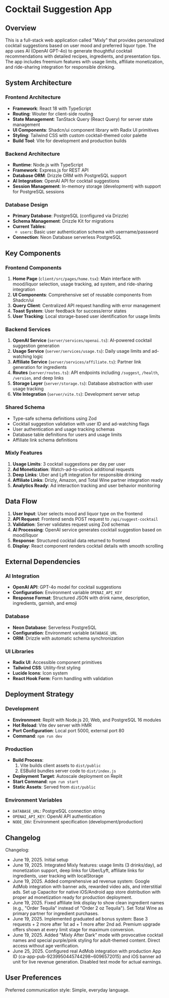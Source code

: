 # Cocktail Suggestion App

## Overview

This is a full-stack web application called "Mixly" that provides personalized cocktail suggestions based on user mood and preferred liquor type. The app uses AI (OpenAI GPT-4o) to generate thoughtful cocktail recommendations with detailed recipes, ingredients, and presentation tips. The app includes freemium features with usage limits, affiliate monetization, and ride-sharing integration for responsible drinking.

## System Architecture

### Frontend Architecture
- **Framework**: React 18 with TypeScript
- **Routing**: Wouter for client-side routing
- **State Management**: TanStack Query (React Query) for server state management
- **UI Components**: Shadcn/ui component library with Radix UI primitives
- **Styling**: Tailwind CSS with custom cocktail-themed color palette
- **Build Tool**: Vite for development and production builds

### Backend Architecture
- **Runtime**: Node.js with TypeScript
- **Framework**: Express.js for REST API
- **Database ORM**: Drizzle ORM with PostgreSQL support
- **AI Integration**: OpenAI API for cocktail suggestions
- **Session Management**: In-memory storage (development) with support for PostgreSQL sessions

### Database Design
- **Primary Database**: PostgreSQL (configured via Drizzle)
- **Schema Management**: Drizzle Kit for migrations
- **Current Tables**:
  - `users`: Basic user authentication schema with username/password
- **Connection**: Neon Database serverless PostgreSQL

## Key Components

### Frontend Components
1. **Home Page** (`client/src/pages/home.tsx`): Main interface with mood/liquor selection, usage tracking, ad system, and ride-sharing integration
2. **UI Components**: Comprehensive set of reusable components from Shadcn/ui
3. **Query Client**: Centralized API request handling with error management
4. **Toast System**: User feedback for success/error states
5. **User Tracking**: Local storage-based user identification for usage limits

### Backend Services
1. **OpenAI Service** (`server/services/openai.ts`): AI-powered cocktail suggestion generation
2. **Usage Service** (`server/services/usage.ts`): Daily usage limits and ad-watching logic
3. **Affiliate Service** (`server/services/affiliate.ts`): Partner link generation for ingredients
4. **Routes** (`server/routes.ts`): API endpoints including `/suggest`, `/health`, `/version`, and deep links
5. **Storage Layer** (`server/storage.ts`): Database abstraction with user usage tracking
6. **Vite Integration** (`server/vite.ts`): Development server setup

### Shared Schema
- Type-safe schema definitions using Zod
- Cocktail suggestion validation with user ID and ad-watching flags
- User authentication and usage tracking schemas
- Database table definitions for users and usage limits
- Affiliate link schema definitions

### Mixly Features
1. **Usage Limits**: 3 cocktail suggestions per day per user
2. **Ad Monetization**: Watch-ad-to-unlock additional requests
3. **Deep Links**: Uber and Lyft integration for responsible drinking
4. **Affiliate Links**: Drizly, Amazon, and Total Wine partner integration ready
5. **Analytics Ready**: Ad interaction tracking and user behavior monitoring

## Data Flow

1. **User Input**: User selects mood and liquor type on the frontend
2. **API Request**: Frontend sends POST request to `/api/suggest-cocktail`
3. **Validation**: Server validates request using Zod schemas
4. **AI Processing**: OpenAI service generates cocktail suggestion based on mood/liquor
5. **Response**: Structured cocktail data returned to frontend
6. **Display**: React component renders cocktail details with smooth scrolling

## External Dependencies

### AI Integration
- **OpenAI API**: GPT-4o model for cocktail suggestions
- **Configuration**: Environment variable `OPENAI_API_KEY`
- **Response Format**: Structured JSON with drink name, description, ingredients, garnish, and emoji

### Database
- **Neon Database**: Serverless PostgreSQL
- **Configuration**: Environment variable `DATABASE_URL`
- **ORM**: Drizzle with automatic schema synchronization

### UI Libraries
- **Radix UI**: Accessible component primitives
- **Tailwind CSS**: Utility-first styling
- **Lucide Icons**: Icon system
- **React Hook Form**: Form handling with validation

## Deployment Strategy

### Development
- **Environment**: Replit with Node.js 20, Web, and PostgreSQL 16 modules
- **Hot Reload**: Vite dev server with HMR
- **Port Configuration**: Local port 5000, external port 80
- **Command**: `npm run dev`

### Production
- **Build Process**: 
  1. Vite builds client assets to `dist/public`
  2. ESBuild bundles server code to `dist/index.js`
- **Deployment Target**: Autoscale deployment on Replit
- **Start Command**: `npm run start`
- **Static Assets**: Served from `dist/public`

### Environment Variables
- `DATABASE_URL`: PostgreSQL connection string
- `OPENAI_API_KEY`: OpenAI API authentication
- `NODE_ENV`: Environment specification (development/production)

## Changelog

Changelog:
- June 19, 2025. Initial setup
- June 19, 2025. Integrated Mixly features: usage limits (3 drinks/day), ad monetization support, deep links for Uber/Lyft, affiliate links for ingredients, user tracking with localStorage
- June 19, 2025. Added comprehensive ad revenue system: Google AdMob integration with banner ads, rewarded video ads, and interstitial ads. Set up Capacitor for native iOS/Android app store distribution with proper ad monetization ready for production deployment.
- June 19, 2025. Fixed affiliate link display to show clean ingredient names (e.g., "Order Tequila" instead of "Order 2 oz Tequila"). Set Total Wine as primary partner for ingredient purchases.
- June 19, 2025. Implemented graduated ad bonus system: Base 3 requests + 2 more after 1st ad + 1 more after 2nd ad. Premium upgrade offers shown at every limit stage for maximum conversion.
- June 19, 2025. Added "Mixly After Dark" mode with provocative cocktail names and special purple/pink styling for adult-themed content. Direct access without age verification.
- June 25, 2025. Configured real AdMob integration with production App ID (ca-app-pub-9239950445744298~6096572015) and iOS banner ad unit for live revenue generation. Disabled test mode for actual earnings.

## User Preferences

Preferred communication style: Simple, everyday language.